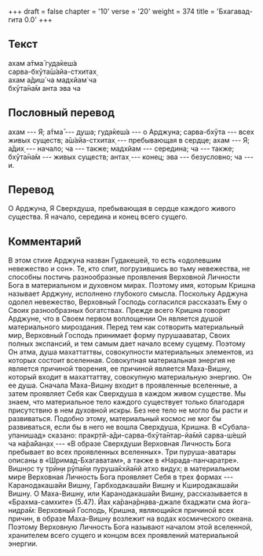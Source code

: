 +++
draft = false
chapter = '10'
verse = '20'
weight = 374
title = 'Бхагавад-гита 0.0'
+++
## Текст

ахам а̄тма̄ гуд̣а̄кеш́а  
сарва-бхӯта̄ш́айа-стхитах̣  
ахам а̄диш́ ча мадхйам̇ ча  
бхӯта̄на̄м анта эва ча

## Пословный перевод

ахам --- Я; а̄тма̄ --- душа; гуд̣а̄кеш́а --- о Арджуна; сарва-бхӯта --- всех
живых существ; а̄ш́айа-стхитах̣ --- пребывающая в сердце; ахам --- Я; а̄дих̣
--- начало; ча --- также; мадхйам --- середина; ча --- также; бхӯта̄на̄м
--- живых существ; антах̣ --- конец; эва --- безусловно; ча --- и.

## Перевод

О Арджуна, Я Сверхдуша, пребывающая в сердце каждого живого существа. Я
начало, середина и конец всего сущего.

## Комментарий

В этом стихе Арджуна назван Гудакешей, то есть «одолевшим невежество и
сон». Те, кто спит, погрузившись во тьму невежества, не способны постичь
разнообразные проявления Верховной Личности Бога в материальном и
духовном мирах. Поэтому имя, которым Кришна называет Арджуну, исполнено
глубокого смысла. Поскольку Арджуна одолел невежество, Верховный Господь
согласился рассказать Ему о Своих разнообразных богатствах. Прежде всего
Кришна говорит Арджуне, что в Своем первом воплощении Он является душой
материального мироздания. Перед тем как сотворить материальный мир,
Верховный Господь принимает форму пурушааватар, Своих полных экспансий,
и тем самым дает начало всему сущему. Поэтому Он атма, душа махаттаттвы,
совокупности материальных элементов, из которых состоит вселенная.
Совокупная материальная энергия не является причиной творения, ее
причиной является Маха-Вишну, который входит в махаттаттву, совокупную
материальную энергию. Он ее душа. Сначала Маха-Вишну входит в
проявленные вселенные, а затем проявляет Себя как Сверхдуша в каждом
живом существе. Мы знаем, что материальное тело каждого существует
только благодаря присутствию в нем духовной искры. Без нее тело не могло
бы расти и развиваться. Подобно этому, материальный космос не мог бы
развиваться, если бы в него не вошла Сверхдуша, Кришна. В
«Субала-упанишад» сказано: пракр̣тй-а̄ди-сарва-бхӯта̄нтар-йа̄мӣ сарва-ш́ешӣ
ча на̄ра̄йан̣ах̣ --- «В образе Сверхдуши Верховная Личность Бога пребывает
во всех проявленных вселенных». Три пуруша-аватары описаны в
«Шримад-Бхагаватам», а также в «Нарада-панчаратре». Вишн̣ос ту трӣн̣и
рӯпа̄н̣и пуруша̄кхйа̄нй атхо видух̣: в материальном мире Верховная Личность
Бога проявляет Себя в трех формах --- Каранодакашайи Вишну,
Гарбходакашайи Вишну и Кширодакашайи Вишну. О Маха-Вишну, или
Каранодакашайи Вишну, рассказывается в «Брахма-самхите» (5.47). Йах̣
ка̄ран̣а̄рн̣ава-джале бхаджати сма йога-нидра̄м: Верховный Господь, Кришна,
являющийся причиной всех причин, в образе Маха-Вишну возлежит на водах
космического океана. Поэтому Верховную Личность Бога называют началом
этой вселенной, хранителем всего сущего и концом всех проявлений
материальной энергии.
